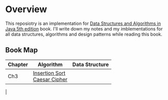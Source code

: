 # Overview
This reposiotry is an implementation for [Data Structures and Algorithms in Java 5th edition](https://www.amazon.com/Data-Structures-Algorithms-Java-fifth/dp/B006UQE9ZK) book. I'll write down my notes and my imblementations for all data structures, algorithms and design patterns while reading this book. 

## Book Map 
|Chapter  |Algorithm  |Data Structure | 
|--|--|--|
|Ch3  | [Insertion Sort]()<br> [Caesar Cipher]()<br>|  |
|
